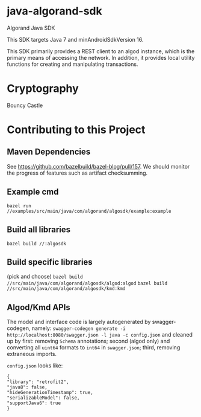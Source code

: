 # java-algorand-sdk
Algorand Java SDK

This SDK targets Java 7 and minAndroidSdkVersion 16.

This SDK primarily provides a REST client to an algod instance, which is the primary means of accessing the network.
In addition, it provides local utility functions for creating and manipulating transactions.

# Cryptography

Bouncy Castle

# Contributing to this Project

## Maven Dependencies
See https://github.com/bazelbuild/bazel-blog/pull/157. We should monitor the progress of features such as artifact checksumming.

## Example cmd
`bazel run //examples/src/main/java/com/algorand/algosdk/example:example`

## Build all libraries
`bazel build //:algosdk`

## Build specific libraries
(pick and choose)
`bazel build //src/main/java/com/algorand/algosdk/algod:algod`
`bazel build //src/main/java/com/algorand/algosdk/kmd:kmd`

## Algod/Kmd APIs
The model and interface code is largely autogenerated by swagger-codegen, namely:
`swagger-codegen generate -i http://localhost:8080/swagger.json -l java -c config.json`
and cleaned up by first: removing `Schema` annotations; second (algod only) and converting
all `uint64` formats to `int64` in `swagger.json`; third, removing extraneous imports.

`config.json` looks like:
```
{
"library": "retrofit2",
"java8": false,
"hideGenerationTimestamp": true,
"serializableModel": false,
"supportJava6": true
}
```
